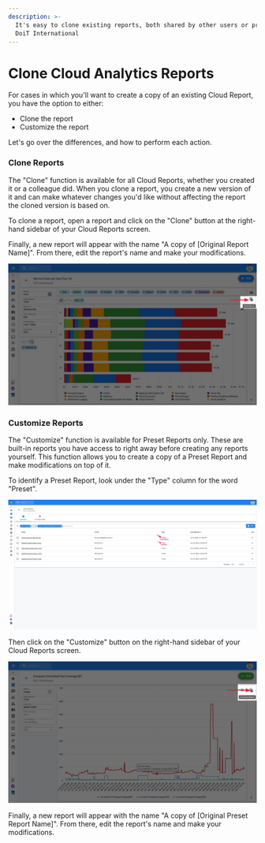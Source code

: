 ```yaml
---
description: >-
  It's easy to clone existing reports, both shared by other users or provided by
  DoiT International
---
```


# Clone Cloud Analytics Reports

For cases in which you'll want to create a copy of an existing Cloud Report, you have the option to either:

* Clone the report
* Customize the report

Let's go over the differences, and how to perform each action.

### Clone Reports

The "Clone" function is available for all Cloud Reports, whether you created it or a colleague did. When you clone a report, you create a new version of it and can make whatever changes you'd like without affecting the report the cloned version is based on.

To clone a report, open a report and click on the "Clone" button at the right-hand sidebar of your Cloud Reports screen.

Finally, a new report will appear with the name "A copy of \[Original Report Name\]". From there, edit the report's name and make your modifications.

![](../.gitbook/assets/cloudreports_clonereport-2.jpg)

### Customize Reports

The "Customize" function is available for Preset Reports only. These are built-in reports you have access to right away before creating any reports yourself. This function allows you to create a copy of a Preset Report and make modifications on top of it. 

To identify a Preset Report, look under the "Type" column for the word "Preset". 

![](../.gitbook/assets/cloudreports_custom-preset.jpg)

Then click on the "Customize" button on the right-hand sidebar of your Cloud Reports screen.

![](../.gitbook/assets/cloudreports_customizereport.jpg)

Finally, a new report will appear with the name "A copy of \[Original Preset Report Name\]". From there, edit the report's name and make your modifications.

